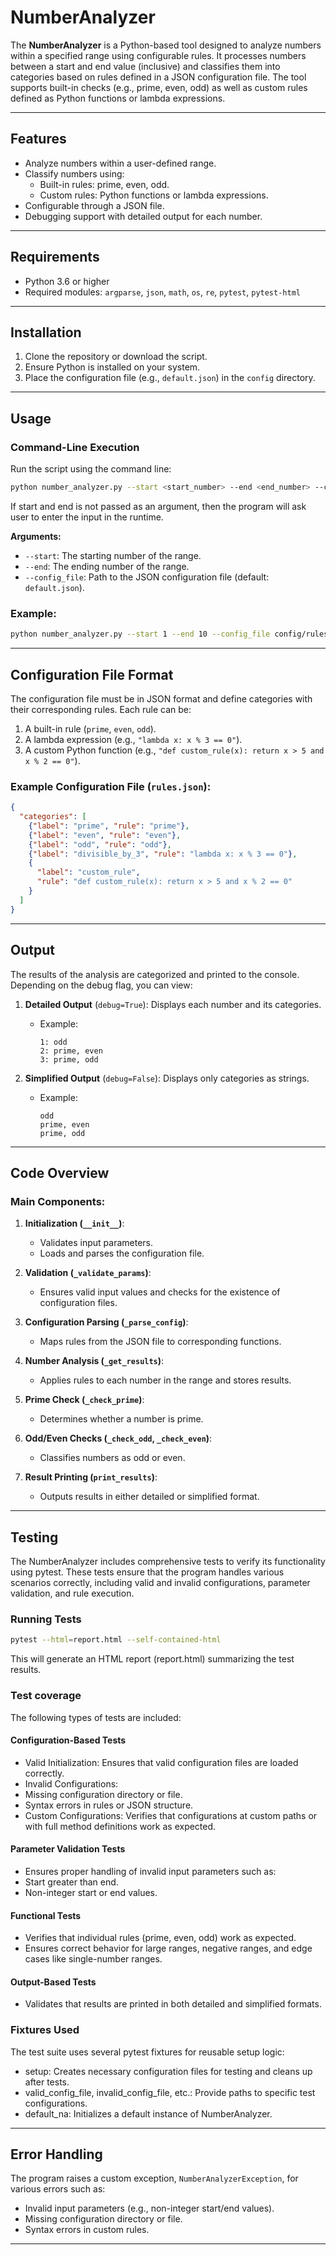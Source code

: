 
# NumberAnalyzer

The **NumberAnalyzer** is a Python-based tool designed to analyze numbers within a specified range using configurable rules. It processes numbers between a start and end value (inclusive) and classifies them into categories based on rules defined in a JSON configuration file. The tool supports built-in checks (e.g., prime, even, odd) as well as custom rules defined as Python functions or lambda expressions.

---

## Features

- Analyze numbers within a user-defined range.
- Classify numbers using:
  - Built-in rules: prime, even, odd.
  - Custom rules: Python functions or lambda expressions.
- Configurable through a JSON file.
- Debugging support with detailed output for each number.

---

## Requirements

- Python 3.6 or higher
- Required modules: `argparse`, `json`, `math`, `os`, `re`, `pytest`, `pytest-html`

---

## Installation

1. Clone the repository or download the script.
2. Ensure Python is installed on your system.
3. Place the configuration file (e.g., `default.json`) in the `config` directory.

---

## Usage

### Command-Line Execution

Run the script using the command line:

```bash
python number_analyzer.py --start <start_number> --end <end_number> --config_file <path_to_config_file>
```
If start and end is not passed as an argument, then the program will ask user to enter the input in the runtime.

**Arguments:**

- `--start`: The starting number of the range.
- `--end`: The ending number of the range.
- `--config_file`: Path to the JSON configuration file (default: `default.json`).

### Example:

```bash
python number_analyzer.py --start 1 --end 10 --config_file config/rules.json
```

---

## Configuration File Format

The configuration file must be in JSON format and define categories with their corresponding rules. Each rule can be:

1. A built-in rule (`prime`, `even`, `odd`).
2. A lambda expression (e.g., `"lambda x: x % 3 == 0"`).
3. A custom Python function (e.g., `"def custom_rule(x): return x > 5 and x % 2 == 0"`).

### Example Configuration File (`rules.json`):

```json
{
  "categories": [
    {"label": "prime", "rule": "prime"},
    {"label": "even", "rule": "even"},
    {"label": "odd", "rule": "odd"},
    {"label": "divisible_by_3", "rule": "lambda x: x % 3 == 0"},
    {
      "label": "custom_rule",
      "rule": "def custom_rule(x): return x > 5 and x % 2 == 0"
    }
  ]
}
```

---

## Output

The results of the analysis are categorized and printed to the console. Depending on the debug flag, you can view:

1. **Detailed Output** (`debug=True`): Displays each number and its categories.
   - Example:
     ```
     1: odd
     2: prime, even
     3: prime, odd
     ```

2. **Simplified Output** (`debug=False`): Displays only categories as strings.
   - Example:
     ```
     odd
     prime, even
     prime, odd
     ```

---

## Code Overview

### Main Components:

1. **Initialization (`__init__`)**:
   - Validates input parameters.
   - Loads and parses the configuration file.

2. **Validation (`_validate_params`)**:
   - Ensures valid input values and checks for the existence of configuration files.

3. **Configuration Parsing (`_parse_config`)**:
   - Maps rules from the JSON file to corresponding functions.

4. **Number Analysis (`_get_results`)**:
   - Applies rules to each number in the range and stores results.

5. **Prime Check (`_check_prime`)**:
   - Determines whether a number is prime.

6. **Odd/Even Checks (`_check_odd`, `_check_even`)**:
   - Classifies numbers as odd or even.

7. **Result Printing (`print_results`)**:
   - Outputs results in either detailed or simplified format.

---

## Testing
The NumberAnalyzer includes comprehensive tests to verify its functionality using pytest. These tests ensure that the program handles various scenarios correctly, including valid and invalid configurations, parameter validation, and rule execution.

### Running Tests
```bash
pytest --html=report.html --self-contained-html
```
This will generate an HTML report (report.html) summarizing the test results.

### Test coverage
The following types of tests are included:
#### Configuration-Based Tests
- Valid Initialization: Ensures that valid configuration files are loaded correctly.
- Invalid Configurations:
- Missing configuration directory or file.
- Syntax errors in rules or JSON structure.
- Custom Configurations: Verifies that configurations at custom paths or with full method definitions work as expected.
#### Parameter Validation Tests
- Ensures proper handling of invalid input parameters such as:
- Start greater than end.
- Non-integer start or end values.
#### Functional Tests
- Verifies that individual rules (prime, even, odd) work as expected.
- Ensures correct behavior for large ranges, negative ranges, and edge cases like single-number ranges.
#### Output-Based Tests
- Validates that results are printed in both detailed and simplified formats.

### Fixtures Used
The test suite uses several pytest fixtures for reusable setup logic:
- setup: Creates necessary configuration files for testing and cleans up after tests.
- valid_config_file, invalid_config_file, etc.: Provide paths to specific test configurations.
- default_na: Initializes a default instance of NumberAnalyzer.

---

## Error Handling

The program raises a custom exception, `NumberAnalyzerException`, for various errors such as:

- Invalid input parameters (e.g., non-integer start/end values).
- Missing configuration directory or file.
- Syntax errors in custom rules.

---
